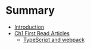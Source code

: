 # Summary

* [Introduction](README.md)
* [Ch1 First Read Articles](ch1_first_read_articles.md)
   * [TypeScript and webpack](typescript_and_webpack.md)

